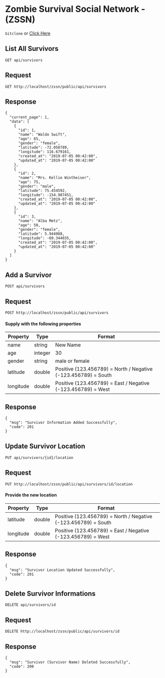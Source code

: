 # Zombie Survival Social Network - (ZSSN)

`Gitclone` or <a href="https://marcels-zssn.herokuapp.com" target="_blank">Click Here<a>


## List All Survivors

`GET api/survivors`

## Request
`GET http://localhost/zssn/public/api/survivors`

## Response
~~~
{
  "current_page": 1,
  "data": [
    {
      "id": 1,
      "name": "Waldo Swift",
      "age": 65,
      "gender": "female",
      "latitude": -72.058789,
      "longitude": 116.679161,
      "created_at": "2019-07-05 00:42:00",
      "updated_at": "2019-07-05 00:42:00"
    },
    {
      "id": 2,
      "name": "Mrs. Kellie Wintheiser",
      "age": 75,
      "gender": "male",
      "latitude": 75.454592,
      "longitude": -154.987451,
      "created_at": "2019-07-05 00:42:00",
      "updated_at": "2019-07-05 00:42:00"
    },
    {
      "id": 3,
      "name": "Alba Metz",
      "age": 50,
      "gender": "female",
      "latitude": 5.944988,
      "longitude": -69.344035,
      "created_at": "2019-07-05 00:42:00",
      "updated_at": "2019-07-05 00:42:00"
    }
  ]
}
~~~

## Add a Survivor

`POST api/survivors`

## Request
`POST http://localhost/zssn/public/api/survivors`

#### Supply with the following properties
Property  | Type | Format
--------  | ---- | ------
name      | string | New Name
age       | integer | 30
gender    | string | male or female
latitude  | double | Positive (123.456789) = North / Negative (-123.456789) = South
longitude | double | Positive (123.456789) = East / Negative (-123.456789) = West

## Response
~~~
{
  "msg": "Survivor Information Added Successfully",
  "code": 201
}
~~~

## Update Survivor Location

`PUT api/survivors/{id}/location`

## Request
`PUT http://localhost/zssn/public/api/survivors/id/location`

#### Provide the new location
Property  | Type | Format
--------  | ---- | ------
latitude  | double | Positive (123.456789) = North / Negative (-123.456789) = South
longitude | double | Positive (123.456789) = East / Negative (-123.456789) = West

## Response
~~~
{
  "msg": "Survivor Location Updated Successfully",
  "code": 201
}
~~~

## Delete Survivor Informations

`DELETE api/survivors/id`

## Request
`DELETE http://localhost/zssn/public/api/survivors/id`

## Response
~~~
{
  "msg": "Survivor (Survivor Name) Deleted Successfully",
  "code": 200
}
~~~
